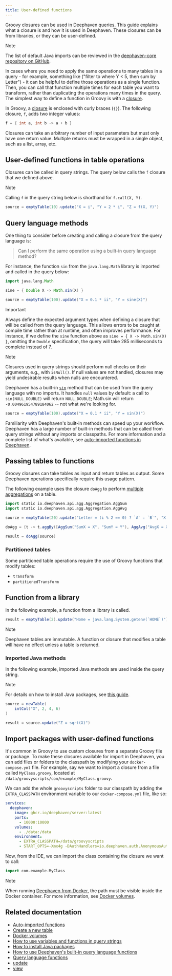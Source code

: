 ```yaml
---
title: User-defined functions
---
```


Groovy closures can be used in Deephaven queries. This guide explains what a closure is and how it is used in Deephaven. These closures can be from libraries, or they can be user-defined.

> [!NOTE]
> The list of default Java imports can be reviewed in the [deephaven-core repository on GitHub](https://github.com/deephaven/deephaven-core/blob/main/engine/table/src/main/java/io/deephaven/engine/table/lang/impl/QueryLibraryImportsDefaults.java).

In cases where you need to apply the same operations to many tables in a query - for example, something like ("filter to where Y < 5, then sum by Letter") - it can be helpful to define those operations as a single function. Then, you can call that function multiple times for each table you want to transform, rather than duplicating the operations many times in the query. The simplest way to define a function in Groovy is with a [closure](https://docs.groovy-lang.org/latest/html/api/groovy/lang/Closure.html).

In Groovy, a [closure](https://docs.groovy-lang.org/latest/html/api/groovy/lang/Closure.html) is enclosed with curly braces (`{}`). The following closure, `f`, adds two integer values:

```groovy test-set=1
f = { int a, int b -> a + b }
```

Closures can take an arbitrary number of input parameters but must only have one return value. Multiple returns must be wrapped in a single object, such as a list, array, etc.

## User-defined functions in table operations

Closures can be called in query strings. The query below calls the `f` closure that we defined above.

> [!NOTE]
> Calling `f` in the query string below is shorthand for `f.call(X, Y)`.

```groovy test-set=1
source = emptyTable(10).update("X = i", "Y = 2 * i", "Z = f(X, Y)")
```

## Query language methods

One thing to consider before creating and calling a closure from the query language is:

> Can I perform the same operation using a built-in query language method?

For instance, the function `sin` from the `java.lang.Math` library is imported and called in the query below:

```groovy test-set=2
import java.lang.Math

sine = { Double X -> Math.sin(X) }

source = emptyTable(100).update("X = 0.1 * ii", "Y = sine(X)")
```

> [!IMPORTANT]
> Always define the expected argument types when defining a closure that will be called from the query language. This allows errors to be caught at compile time rather than at runtime, and often improves performance. For instance, if we define the `sine` function above as `sine = { X -> Math.sin(X) }`, omitting the `Double` specification, the query will take 285 milliseconds to complete instead of 7.

> [!NOTE]
> Closures used in query strings should perform null checks on their arguments, e.g., with `isNull()`. If null values are not handled, closures may yield undesirable results when nulls are encountered.

Deephaven has a built-in [`sin`](https://deephaven.io/core/javadoc/io/deephaven/function/Numeric.html#sin(double)) method that can be used from the query language with no imports. It handles `null` values by default: a call to `sin(NULL_DOUBLE)` will return `NULL_DOUBLE`; Math.sin will return `-0.004961954789184062` -- not what we're looking for.

```groovy test-set=2
source = emptyTable(100).update("X = 0.1 * ii", "Y = sin(X)")
```

Familiarity with Deephaven's built-in methods can speed up your workflow. Deephaven has a large number of built-in methods that can be called from query strings without any imports or classpaths. For more information and a complete list of what's available, see [auto-imported functions in Deephaven](../reference/query-language/query-library/auto-imported-functions.md).

## Passing tables to functions

Groovy closures can take tables as input and return tables as output. Some Deephaven operations specifically require this usage pattern.

The following example uses the closure `doAgg` to perform [multiple aggregations](./combined-aggregations.md) on a table.

```groovy order=result,source
import static io.deephaven.api.agg.Aggregation.AggSum
import static io.deephaven.api.agg.Aggregation.AggAvg

source = emptyTable(20).update("Letter = (i % 2 == 0) ? `A` : `B`", "X = i", "Y = randomDouble(0.0, 10.0)")

doAgg = {t -> t.aggBy([AggSum("SumX = X", "SumY = Y"), AggAvg("AvgX = X", "AvgY = Y")], "Letter")}

result = doAgg(source)
```

### Partitioned tables

Some partitioned table operations require the use of Groovy functions that modify tables:

- `transform`
- `partitionedTransform`

## Function from a library

In the following example, a function from a library is called.

```groovy order=result
result = emptyTable(2).update("Home = java.lang.System.getenv(`HOME`)")
```

> [!NOTE]
> Deephaven tables are immutable. A function or closure that modifies a table will have no effect unless a table is returned.

### Imported Java methods

In the following example, imported Java methods are used inside the query string.

> [!NOTE]
> For details on how to install Java packages, see [this guide](../how-to-guides/install-and-use-java-packages.md).

```groovy order=source,result
source = newTable(
    intCol("X", 2, 4, 6)
)

result = source.update("Z = sqrt(X)")
```

<!--TODO: add links when reference docs go in

Partitioned tables are beyond the scope of this guide. See the links above for more information on closures and partitioned tables. -->

## Import packages with user-defined functions

It's common in Groovy to use custom closures from a separate Groovy file or package. To make these closures available for import in Deephaven, you can add files or folders to the classpath by modifying your `docker-compose.yml` file. For example, say we want to import a closure from a file called `MyClass.groovy`, located at `/data/groovyscripts/com/example/MyClass.groovy`.

We can add the whole `groovyscripts` folder to our classpath by adding the `EXTRA_CLASSPATH` environment variable to our `docker-compose.yml` file, like so:

```yml
services:
  deephaven:
    image: ghcr.io/deephaven/server:latest
    ports:
      - 10000:10000
    volumes:
      - ./data:/data
    environment:
      - EXTRA_CLASSPATH=/data/groovyscripts
      - START_OPTS=-Xmx4g -DAuthHandlers=io.deephaven.auth.AnonymousAuthenticationHandler
```

Now, from the IDE, we can import the class containing the closure we want to call:

```groovy skip-test
import com.example.MyClass
```

> [!NOTE]
> When running [Deephaven from Docker](../tutorials/docker-install.md), the path must be visible inside the Docker container. For more information, see [Docker volumes](../conceptual/docker-data-volumes.md).

## Related documentation

- [Auto-imported functions](../reference/query-language/query-library/auto-imported-functions.md)
- [Create a new table](../how-to-guides/new-and-empty-table.md#newtable)
- [Docker volumes](../conceptual/docker-data-volumes.md)
- [How to use variables and functions in query strings](../how-to-guides/queryscope.md)
- [How to install Java packages](../how-to-guides/install-and-use-java-packages.md)
- [How to use Deephaven's built-in query language functions](../how-to-guides/query-language-functions.md)
- [Query language functions](../reference/query-language/query-library/auto-imported-functions.md)
- [update](../reference/table-operations/select/update.md)
- [view](../reference/table-operations/select/view.md)
